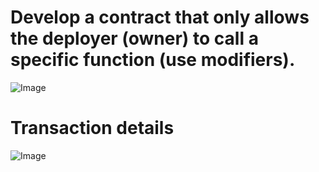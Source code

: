 # Develop a contract that only allows the deployer (owner) to call a specific function (use modifiers).
![Image](https://github.com/user-attachments/assets/bf0b883a-850e-419c-95ff-0857545aaa87)
# Transaction details 
![Image](https://github.com/user-attachments/assets/98e9c800-0403-4b93-bfd1-fbfb6a2da409)
